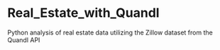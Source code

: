 # Real_Estate_with_Quandl
Python analysis of real estate data utilizing the Zillow dataset from the Quandl API
